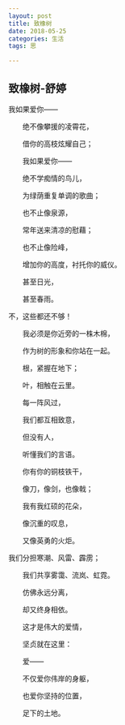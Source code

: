 ```yaml
---
layout: post
title: 致橡树
date: 2018-05-25
categories: 生活
tags: 思

---
```


## 致橡树-舒婷

   我如果爱你——
   
　　绝不像攀援的凌霄花，

　　借你的高枝炫耀自己；

　　我如果爱你——

　　绝不学痴情的鸟儿，

　　为绿荫重复单调的歌曲；

　　也不止像泉源，

　　常年送来清凉的慰藉；

　　也不止像险峰，

　　增加你的高度，衬托你的威仪。

　　甚至日光，

　　甚至春雨。

   不，这些都还不够！
    
　　我必须是你近旁的一株木棉，

　　作为树的形象和你站在一起。

　　根，紧握在地下；

　　叶，相触在云里。

　　每一阵风过，

　　我们都互相致意，

　　但没有人，

　　听懂我们的言语。

　　你有你的铜枝铁干，

　　像刀，像剑，也像戟；

　　我有我红硕的花朵，

　　像沉重的叹息，

　　又像英勇的火炬。

   我们分担寒潮、风雷、霹雳；
    
　　我们共享雾霭、流岚、虹霓。

　　仿佛永远分离，

　　却又终身相依。

　　这才是伟大的爱情，

　　坚贞就在这里：

　　爱——

　　不仅爱你伟岸的身躯，

　　也爱你坚持的位置，

　　足下的土地。